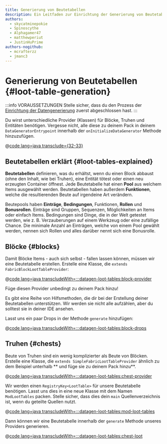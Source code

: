 ```yaml
---
title: Generierung von Beutetabellen
description: Ein Leitfaden zur Einrichtung der Generierung von Beutetabellen mit dem Datengenerator.
authors:
  - skycatminepokie
  - Spinoscythe
  - Alphagamer47
  - matthewperiut
  - JustinHuPrime
authors-nogithub:
  - mcrafterzz
  - jmanc3
---
```


# Generierung von Beutetabellen {#loot-table-generation}

:::info VORAUSSETZUNGEN
Stelle sicher, dass du den Prozess der [Einrichtung der Datengenerierung](./setup) zuerst abgeschlossen hast.
:::

Du wirst unterschiedliche Provider (Klassen) für Blöcke, Truhen und Entitäten benötigen. Vergesse nicht, alle diese zu deinem Pack in deinem `DataGeneratorEntrypoint` innerhalb der `onInitializeDataGenerator` Methode hinzuzufügen.

@[code lang=java transclude={32-33}](@/reference/latest/src/client/java/com/example/docs/datagen/FabricDocsReferenceDataGenerator.java)

## Beutetabellen erklärt {#loot-tables-explained}

**Beutetabellen** definieren, was du erhältst, wenn du einen Block abbaust (ohne den Inhalt, wie bei Truhen), eine Entität tötest oder einen neu erzeugten Container öffnest. Jede Beutetabelle hat einen **Pool** aus welchem Items ausgewählt werden. Beutetabellen haben außerdem **Funktionen**, welche die resultierenden Beute auf irgendeine Art verändern.

Beutepools haben **Einträge**, **Bedingungen**, Funktionen, **Rollen** und **Bonusrollen**. Einträge sind Gruppen, Sequenzen, Möglichkeiten an Items oder einfach Items. Bedingungen sind Dinge, die in der Welt getestet werden, wie z. B. Verzauberungen auf einem Werkzeug oder eine zufällige Chance. Die minimale Anzahl an Einträgen, welche von einem Pool gewählt werden, nennen sich Rollen und alles darüber nennt sich eine Bonusrolle.

## Blöcke {#blocks}

Damit Blöcke Items - auch sich selbst - fallen lassen können, müssen wir eine Beutetabelle erstellen. Erstelle eine Klasse, die `extends FabricBlockLootTableProvider`:

@[code lang=java transcludeWith=:::datagen-loot-tables:block-provider](@/reference/latest/src/client/java/com/example/docs/datagen/FabricDocsReferenceBlockLootTableProvider.java)

Füge diesen Provider unbedingt zu deinem Pack hinzu!

Es gibt eine Reihe von Hilfsmethoden, die dir bei der Erstellung deiner Beutetabellen unterstützen. Wir werden sie nicht alle aufzählen, aber du solltest sie in deiner IDE ansehen.

Lasst uns ein paar Drops in der Methode `generate` hinzufügen:

@[code lang=java transcludeWith=:::datagen-loot-tables:block-drops](@/reference/latest/src/client/java/com/example/docs/datagen/FabricDocsReferenceBlockLootTableProvider.java)

## Truhen {#chests}

Beute von Truhen sind ein wenig komplizierter als Beute von Blöcken. Erstelle eine Klasse, die `extends SimpleFabricLootTableProvider` ähnlich zu dem Beispiel unterhalb \*\* und füge sie zu deinem Pack hinzu\*\*.

@[code lang=java transcludeWith=:::datagen-loot-tables:chest-provider](@/reference/latest/src/client/java/com/example/docs/datagen/FabricDocsReferenceChestLootTableProvider.java)

Wir werden einen `RegistryKey<LootTable>` für unsere Beutetabelle benötigen. Lasst uns dies in eine neue Klasse mit dem Namen `ModLootTables` packen. Stelle sicher, dass dies dein `main` Quellenverzeichnis ist, wenn du geteilte Quellen nutzt.

@[code lang=java transcludeWith=:::datagen-loot-tables:mod-loot-tables](@/reference/latest/src/main/java/com/example/docs/ModLootTables.java)

Dann können wir eine Beutetabelle innerhalb der `generate` Methode unseres Providers generieren.

@[code lang=java transcludeWith=:::datagen-loot-tables:chest-loot](@/reference/latest/src/client/java/com/example/docs/datagen/FabricDocsReferenceChestLootTableProvider.java)
